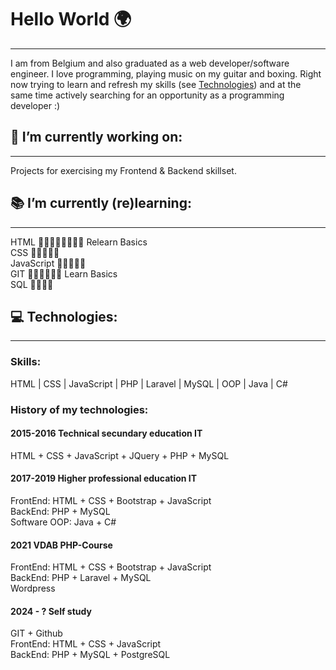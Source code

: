 # Hello World 🌍
---
I am from Belgium and also graduated as a web developer/software engineer. I love programming, playing music on my guitar and boxing. Right now trying to learn and refresh my skills (see [Technologies](#💻-technologies)) and at the same time actively searching for an opportunity as a programming developer :)
## 🔨 I’m currently working on:
---
Projects for exercising my Frontend & Backend skillset.
## 📚 I’m currently (re)learning:
---
HTML  🏁➖➖➖➖➖🏃‍♂️ Relearn Basics <br>
CSS 🏁➖➖➖➖ <br>
JavaScript 🏁➖➖➖➖ <br>
GIT 🏁➖➖➖🏃‍♂️ Learn Basics <br>
SQL 🏁➖➖➖ <br>

## 💻 Technologies:
---
### Skills:
HTML | CSS | JavaScript | PHP | Laravel | MySQL | OOP | Java | C#
### History of my technologies:
#### 2015-2016 Technical secundary education IT
HTML + CSS + JavaScript + JQuery + PHP + MySQL
#### 2017-2019 Higher professional education IT
FrontEnd: HTML + CSS + Bootstrap + JavaScript <br>
BackEnd: PHP + MySQL <br>
Software OOP: Java + C#
#### 2021 VDAB PHP-Course 
FrontEnd: HTML + CSS + Bootstrap + JavaScript <br>
BackEnd: PHP + Laravel + MySQL <br>
Wordpress
#### 2024 - ? Self study
GIT + Github <br>
FrontEnd: HTML + CSS + JavaScript <br>
BackEnd: PHP + MySQL + PostgreSQL <br>

<!-- ### 🤔 I’m looking for help with ...
### 👯 I’m looking to collaborate on ...
### 💬 Ask me about ...
### 📫 How to reach me: ...
### 😄 Pronouns: ...
### ⚡ Fun fact: ...
-->
